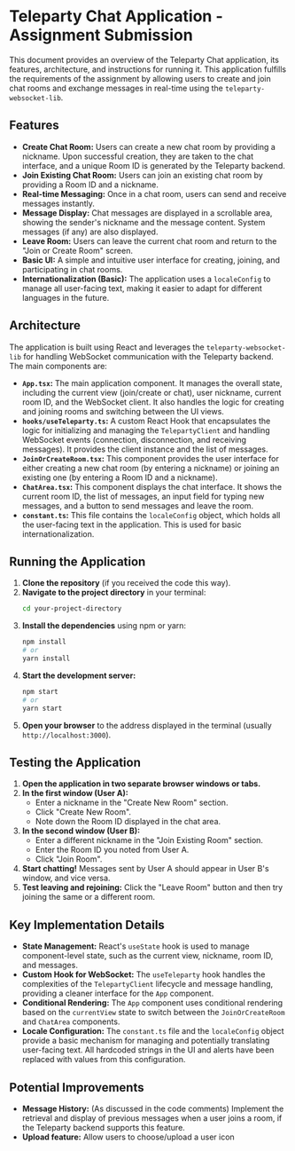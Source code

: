 # Teleparty Chat Application - Assignment Submission

This document provides an overview of the Teleparty Chat application, its features, architecture, and instructions for running it. This application fulfills the requirements of the assignment by allowing users to create and join chat rooms and exchange messages in real-time using the `teleparty-websocket-lib`.

## Features

* **Create Chat Room:** Users can create a new chat room by providing a nickname. Upon successful creation, they are taken to the chat interface, and a unique Room ID is generated by the Teleparty backend.
* **Join Existing Chat Room:** Users can join an existing chat room by providing a Room ID and a nickname.
* **Real-time Messaging:** Once in a chat room, users can send and receive messages instantly.
* **Message Display:** Chat messages are displayed in a scrollable area, showing the sender's nickname and the message content. System messages (if any) are also displayed.
* **Leave Room:** Users can leave the current chat room and return to the "Join or Create Room" screen.
* **Basic UI:** A simple and intuitive user interface for creating, joining, and participating in chat rooms.
* **Internationalization (Basic):** The application uses a `localeConfig` to manage all user-facing text, making it easier to adapt for different languages in the future.

## Architecture


The application is built using React and leverages the `teleparty-websocket-lib` for handling WebSocket communication with the Teleparty backend. The main components are:

* **`App.tsx`:** The main application component. It manages the overall state, including the current view (join/create or chat), user nickname, current room ID, and the WebSocket client. It also handles the logic for creating and joining rooms and switching between the UI views.
* **`hooks/useTeleparty.ts`:** A custom React Hook that encapsulates the logic for initializing and managing the `TelepartyClient` and handling WebSocket events (connection, disconnection, and receiving messages). It provides the client instance and the list of messages.
* **`JoinOrCreateRoom.tsx`:** This component provides the user interface for either creating a new chat room (by entering a nickname) or joining an existing one (by entering a Room ID and a nickname).
* **`ChatArea.tsx`:** This component displays the chat interface. It shows the current room ID, the list of messages, an input field for typing new messages, and a button to send messages and leave the room.
* **`constant.ts`:** This file contains the `localeConfig` object, which holds all the user-facing text in the application. This is used for basic internationalization.

## Running the Application

1.  **Clone the repository** (if you received the code this way).
2.  **Navigate to the project directory** in your terminal:
    ```bash
    cd your-project-directory
    ```
3.  **Install the dependencies** using npm or yarn:
    ```bash
    npm install
    # or
    yarn install
    ```
4.  **Start the development server:**
    ```bash
    npm start
    # or
    yarn start
    ```
5.  **Open your browser** to the address displayed in the terminal (usually `http://localhost:3000`).

## Testing the Application

1.  **Open the application in two separate browser windows or tabs.**
2.  **In the first window (User A):**
    * Enter a nickname in the "Create New Room" section.
    * Click "Create New Room".
    * Note down the Room ID displayed in the chat area.
3.  **In the second window (User B):**
    * Enter a different nickname in the "Join Existing Room" section.
    * Enter the Room ID you noted from User A.
    * Click "Join Room".
4.  **Start chatting!** Messages sent by User A should appear in User B's window, and vice versa.
5.  **Test leaving and rejoining:** Click the "Leave Room" button and then try joining the same or a different room.

## Key Implementation Details

* **State Management:** React's `useState` hook is used to manage component-level state, such as the current view, nickname, room ID, and messages.
* **Custom Hook for WebSocket:** The `useTeleparty` hook handles the complexities of the `TelepartyClient` lifecycle and message handling, providing a cleaner interface for the `App` component.
* **Conditional Rendering:** The `App` component uses conditional rendering based on the `currentView` state to switch between the `JoinOrCreateRoom` and `ChatArea` components.
* **Locale Configuration:** The `constant.ts` file and the `localeConfig` object provide a basic mechanism for managing and potentially translating user-facing text. All hardcoded strings in the UI and alerts have been replaced with values from this configuration.


## Potential Improvements


* **Message History:** (As discussed in the code comments) Implement the retrieval and display of previous messages when a user joins a room, if the Teleparty backend supports this feature.
* **Upload feature:** Allow users to choose/upload a user icon



